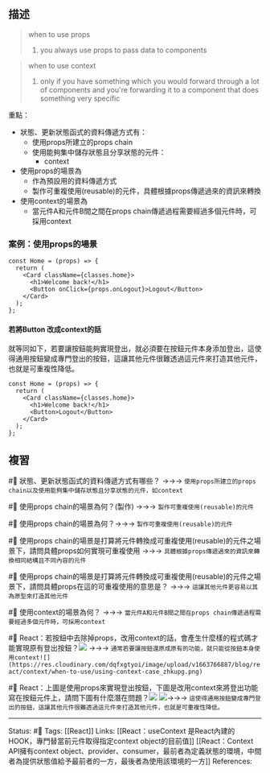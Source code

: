 ## 描述

> when to use props
> 1. you always use props to pass data to components

> when to use context
> 1. only if you have something which you would forward through a lot of components and you're forwarding it to a component that does something very specific



重點：
- 狀態、更新狀態函式的資料傳遞方式有：
	- 使用props所建立的props chain
	- 使用能夠集中儲存狀態且分享狀態的元件：
		- context
- 使用props的場景為
	- 作為預設用的資料傳遞方式
	- 製作可重複使用(reusable)的元件，具體根據props傳遞過來的資訊來轉換
- 使用context的場景為
	- 當元件A和元件B間之間在props chain傳遞過程需要經過多個元件時，可採用context




### 案例：使用props的場景
```
const Home = (props) => {
  return (
    <Card className={classes.home}>
      <h1>Welcome back!</h1>
      <Button onClick={props.onLogout}>Logout</Button>
    </Card>
  );
};
```

#### 若將Button 改成context的話

就等同如下，若要讓按鈕能夠實現登出，就必須要在按鈕元件本身添加登出，這使得通用按鈕變成專門登出的按鈕，這讓其他元件很難透過這元件來打造其他元件，也就是可重複性降低。
```
const Home = (props) => {
  return (
    <Card className={classes.home}>
      <h1>Welcome back!</h1>
      <Button>Logout</Button>
    </Card>
  );
};
```


## 複習

#🧠 狀態、更新狀態函式的資料傳遞方式有哪些？ ->->-> `使用props所建立的props chain以及使用能夠集中儲存狀態且分享狀態的元件，如context`
<!--SR:!2022-09-25,3,250-->

#🧠 使用props chain的場景為何？(製作) ->->-> `製作可重複使用(reusable)的元件`

#🧠 使用props chain的場景為何？->->-> `製作可重複使用(reusable)的元件`


#🧠 使用props chain的場景是打算將元件轉換成可重複使用(reusable)的元件之場景下，請問具體props如何實現可重複使用 ->->-> `具體根據props傳遞過來的資訊來轉換相同結構且不同內容的元件`
<!--SR:!2022-09-25,3,250-->

#🧠 使用props chain的場景是打算將元件轉換成可重複使用(reusable)的元件之場景下，請問具體props在這的可重複使用的意思是？ ->->-> `這讓其他元件更容易以其為原型來打造其他元件`
<!--SR:!2022-09-25,3,250-->

#🧠 使用context的場景為何？ ->->-> `當元件A和元件B間之間在props chain傳遞過程需要經過多個元件時，可採用context`
<!--SR:!2022-09-25,3,250-->


#🧠 React：若按鈕中去除掉props，改用context的話，會產生什麼樣的程式碼才能實現原有登出按鈕？![](https://res.cloudinary.com/dqfxgtyoi/image/upload/v1663766887/blog/react/context/when-to-use/using-props-case_xzkuzp.png) ->->-> `通常若要讓按鈕還原成原有的功能，就只能從按鈕本身使用context![](https://res.cloudinary.com/dqfxgtyoi/image/upload/v1663766887/blog/react/context/when-to-use/using-context-case_zhkupg.png)`
<!--SR:!2022-09-23,1,230-->

#🧠 React：上圖是使用props來實現登出按鈕，下圖是改用context來將登出功能寫在按鈕元件上，請問下圖有什麼潛在問題？![](https://res.cloudinary.com/dqfxgtyoi/image/upload/v1663766887/blog/react/context/when-to-use/using-props-case_xzkuzp.png) ![](https://res.cloudinary.com/dqfxgtyoi/image/upload/v1663766887/blog/react/context/when-to-use/using-context-case_zhkupg.png)->->-> `這使得通用按鈕變成專門登出的按鈕，這讓其他元件很難透過這元件來打造其他元件，也就是可重複性降低。`
<!--SR:!2022-09-25,3,250-->

---
Status: #🌱 
Tags:
[[React]]
Links:
[[React：useContext 是React內建的HOOK，專門替當前元件取得指定context object的目前值]]
[[React：Context API擁有context object、provider、consumer，最前者為定義狀態的環境，中間者為提供狀態值給予最前者的一方，最後者為使用該環境的一方]]
References:
